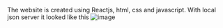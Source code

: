 The website is created using Reactjs, html, css and javascript. 
With local json server it looked like this
![image](https://user-images.githubusercontent.com/62975267/151847057-1ad609d5-6aa7-4272-a6d3-4951b2bab7be.png)
